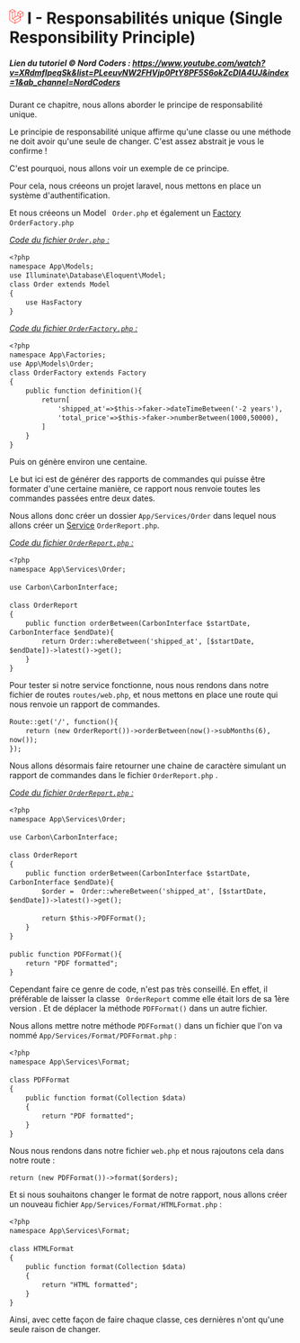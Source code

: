 # ![alt text](./img/logoLaravel.png) I - Responsabilités unique (Single Responsibility Principle)
 
##### **Lien du tutoriel © Nord Coders  : https://www.youtube.com/watch?v=XRdmfIpeqSk&list=PLeeuvNW2FHVjp0PtY8PF5S6okZcDIA4UJ&index=1&ab_channel=NordCoders**


Durant ce chapitre, nous allons aborder le principe de responsabilité unique.

Le principie de responsabilité unique affirme qu'une classe ou une méthode ne doit avoir qu'une seule de changer. 
C'est assez abstrait je vous le confirme !

C'est pourquoi, nous allons voir un exemple de ce principe.

Pour cela, nous créeons un projet laravel, nous mettons en place un système d'authentification. 

Et nous créeons un Model `` Order.php`` et également un <a href="../LaravelFeatures/1.5-Factories.md">Factory</a> `` OrderFactory.php``

*<u>Code du fichier ``Order.php`` : </u>*

    <?php
    namespace App\Models;
    use Illuminate\Database\Eloquent\Model;
    class Order extends Model
    {
        use HasFactory
    }

*<u>Code du fichier ``OrderFactory.php`` : </u>*

    <?php
    namespace App\Factories;
    use App\Models\Order;
    class OrderFactory extends Factory
    {
        public function definition(){
            return[
                'shipped_at'=>$this->faker->dateTimeBetween('-2 years'), 
                'total_price'=>$this->faker->numberBetween(1000,50000),
            ]
        }
    }

Puis on génère environ une centaine.

Le but ici est de générer des rapports de commandes qui puisse être formater d'une certaine manière, ce rapport nous renvoie toutes les commandes passées entre deux dates.

Nous allons donc créer un dossier ``App/Services/Order`` dans lequel nous allons créer un <a href="../LaravelFeatures/3.6-ProvidersServices.md">Service</a>  ``OrderReport.php``.

*<u>Code du fichier ``OrderReport.php`` : </u>*

    <?php
    namespace App\Services\Order;

    use Carbon\CarbonInterface;

    class OrderReport
    {
        public function orderBetween(CarbonInterface $startDate, CarbonInterface $endDate){
            return Order::whereBetween('shipped_at', [$startDate, $endDate])->latest()->get();
        }
    }

Pour tester si notre service fonctionne, nous nous rendons dans notre fichier de routes ``routes/web.php``, et nous mettons en place une route qui nous renvoie un rapport de commandes.

    Route::get('/', function(){
        return (new OrderReport())->orderBetween(now()->subMonths(6), now());
    }); 


Nous allons désormais faire retourner une chaine de caractère simulant un rapport de commandes dans le fichier ``OrderReport.php`` .

*<u>Code du fichier ``OrderReport.php`` : </u>*

    <?php
    namespace App\Services\Order;

    use Carbon\CarbonInterface;

    class OrderReport
    {
        public function orderBetween(CarbonInterface $startDate, CarbonInterface $endDate){
            $order =  Order::whereBetween('shipped_at', [$startDate, $endDate])->latest()->get();

            return $this->PDFFormat();  
        }
    }

    public function PDFFormat(){
        return "PDF formatted"; 
    }

Cependant faire ce genre de code, n'est pas très conseillé. En effet, il préférable de laisser la classe `` OrderReport`` comme elle était lors de sa 1ère version . Et de déplacer la méthode ``PDFFormat()`` dans un autre fichier.

Nous allons mettre notre méthode ``PDFFormat()`` dans un fichier que l'on va nommé ``App/Services/Format/PDFFormat.php`` : 

    <?php
    namespace App\Services\Format;

    class PDFFormat
    {
        public function format(Collection $data)
        {
            return "PDF formatted";
        }
    }

Nous nous rendons dans notre fichier ``web.php`` et nous rajoutons cela dans notre route : 

    return (new PDFFormat())->format($orders);

Et si nous souhaitons changer le format de notre rapport, nous allons créer un nouveau fichier ``App/Services/Format/HTMLFormat.php`` : 

    <?php
    namespace App\Services\Format;

    class HTMLFormat
    {
        public function format(Collection $data)
        {
            return "HTML formatted";
        }
    }

Ainsi, avec cette façon de faire chaque classe, ces dernières n'ont qu'une seule raison de changer.